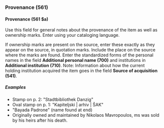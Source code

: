 ### Provenance (561)

#### Provenance (561 $a)  

Use this field for general notes about the provenance of the item as well as ownership marks. Enter using your
cataloging language.

If ownership marks are present on the source, enter these exactly as they appear on the source, in quotation marks.
Include the place on the source where the marks are found. Enter the standardized forms of the personal names in the
field **Additional personal name (700)** and institutions in **Additional institution (710)**. Note: Information about
how the current holding institution acquired the item goes in the field **Source of acquisition (541)**.

##### Examples

- Stamp on p. 2: "Stadtbibliothek Danzig"
- Oval stamp on p. 1: "Kapiteljski \| arhiv \| ŠAK"
- "Bayada Padrone" (name found at end)
- Originally owned and maintained by Nikolaos Mavropoulos, ms was sold by his heirs after his death.
